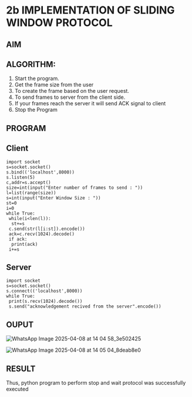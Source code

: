 # 2b IMPLEMENTATION OF SLIDING WINDOW PROTOCOL
## AIM
## ALGORITHM:
1. Start the program.
2. Get the frame size from the user
3. To create the frame based on the user request.
4. To send frames to server from the client side.
5. If your frames reach the server it will send ACK signal to client
6. Stop the Program
## PROGRAM
## Client
```
import socket
s=socket.socket()
s.bind(('localhost',8000))
s.listen(5)
c,addr=s.accept()
size=int(input("Enter number of frames to send : "))
l=list(range(size))
s=int(input("Enter Window Size : "))
st=0
i=0
while True:
 while(i<len(l)):
  st+=s
 c.send(str(l[i:st]).encode())
 ack=c.recv(1024).decode()
 if ack:
  print(ack)
 i+=s
```

## Server
```
import socket
s=socket.socket()
s.connect(('localhost',8000))
while True:
 print(s.recv(1024).decode())
 s.send("acknowledgement recived from the server".encode())
```

## OUPUT

![WhatsApp Image 2025-04-08 at 14 04 58_3e502425](https://github.com/user-attachments/assets/16689b99-7e47-4f9a-a3a9-f1eb996b6dd6)

![WhatsApp Image 2025-04-08 at 14 05 04_8deab8e0](https://github.com/user-attachments/assets/6243ce9b-af3b-4d31-88cb-dc72a4873694)

## RESULT
Thus, python program to perform stop and wait protocol was successfully executed
